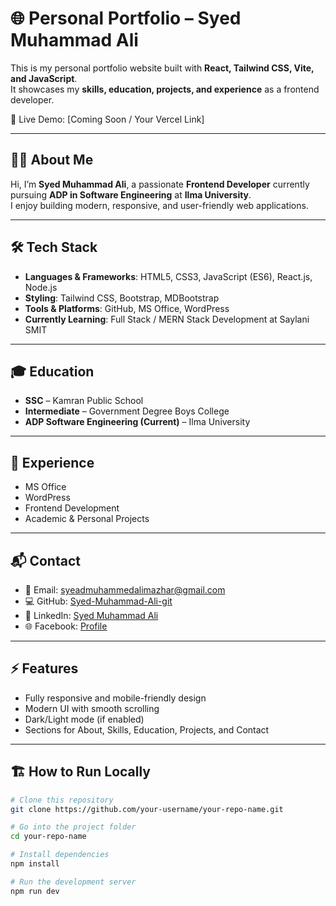 # 🌐 Personal Portfolio – Syed Muhammad Ali

This is my personal portfolio website built with **React, Tailwind CSS, Vite, and JavaScript**.  
It showcases my **skills, education, projects, and experience** as a frontend developer.

🚀 Live Demo: [Coming Soon / Your Vercel Link]

---

## 👨‍💻 About Me

Hi, I’m **Syed Muhammad Ali**, a passionate **Frontend Developer** currently pursuing **ADP in Software Engineering** at **Ilma University**.  
I enjoy building modern, responsive, and user-friendly web applications.

---

## 🛠 Tech Stack

- **Languages & Frameworks**: HTML5, CSS3, JavaScript (ES6), React.js, Node.js
- **Styling**: Tailwind CSS, Bootstrap, MDBootstrap
- **Tools & Platforms**: GitHub, MS Office, WordPress
- **Currently Learning**: Full Stack / MERN Stack Development at Saylani SMIT

---

## 🎓 Education

- **SSC** – Kamran Public School
- **Intermediate** – Government Degree Boys College
- **ADP Software Engineering (Current)** – Ilma University

---

## 💼 Experience

- MS Office
- WordPress
- Frontend Development
- Academic & Personal Projects

---

## 📬 Contact

- 📧 Email: [syeadmuhammedalimazhar@gmail.com](mailto:syeadmuhammedalimazhar@gmail.com)
- 💻 GitHub: [Syed-Muhammad-Ali-git](https://github.com/Syed-Muhammad-Ali-git?tab=repositories)
- 🔗 LinkedIn: [Syed Muhammad Ali](https://www.linkedin.com/in/syed-muhammed-ali/)
- 🌐 Facebook: [Profile](https://web.facebook.com/ali.mazhar.272106)

---

## ⚡ Features

- Fully responsive and mobile-friendly design
- Modern UI with smooth scrolling
- Dark/Light mode (if enabled)
- Sections for About, Skills, Education, Projects, and Contact

---

## 🏗 How to Run Locally

```bash
# Clone this repository
git clone https://github.com/your-username/your-repo-name.git

# Go into the project folder
cd your-repo-name

# Install dependencies
npm install

# Run the development server
npm run dev
```
